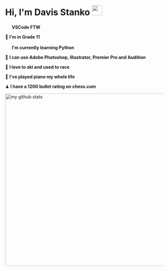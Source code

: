 # Hi, I'm Davis Stanko <img height="32" width="32" src="https://raw.githubusercontent.com/sciencepal/sciencepal/master/assets/Hi.gif" />

 <img height="17" width="17" src="https://simpleicons.org/icons/visualstudiocode.svg" /> **VSCode FTW**

🏫 **I'm in Grade 11**

 <img height="17" width="17" src="https://simpleicons.org/icons/python.svg" /> **I'm currently learning Python**
 
🎨 **I can use Adobe Photoshop, Illustrator, Premier Pro and Audition**

🎿 **I love to ski and used to race**

🎹 **I've played piano my whole life**

♟ **I have a 1200 bullet rating on chess.com**

<img src="https://github-readme-stats.vercel.app/api?username=davisstanko&show_icons=true&theme=dark" alt="my github stats" width="550"/>
